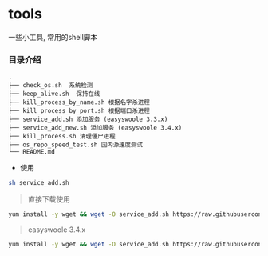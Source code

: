 # tools

一些小工具, 常用的shell脚本


### 目录介绍
```
.
├── check_os.sh  系统检测
├── keep_alive.sh  保持在线
├── kill_process_by_name.sh 根据名字杀进程
├── kill_process_by_port.sh 根据端口杀进程
├── service_add.sh 添加服务 (easyswoole 3.3.x)
├── service_add_new.sh 添加服务 (easyswoole 3.4.x)
├── kill_process.sh 清理僵尸进程
├── os_repo_speed_test.sh 国内源速度测试
└── README.md
```

* 使用
```bash
sh service_add.sh
```

>直接下载使用
```bash
yum install -y wget && wget -O service_add.sh https://raw.githubusercontent.com/crazykun/server-tool/master/service_add.sh && sh service_add.sh
````

>easyswoole 3.4.x
```bash
yum install -y wget && wget -O service_add.sh https://raw.githubusercontent.com/crazykun/server-tool/master/service_add_new.sh && sh service_add.sh
````
